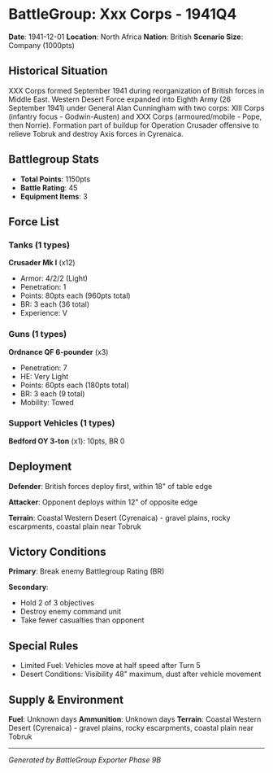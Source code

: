 # BattleGroup: Xxx Corps - 1941Q4

**Date**: 1941-12-01
**Location**: North Africa
**Nation**: British
**Scenario Size**: Company (1000pts)

## Historical Situation

XXX Corps formed September 1941 during reorganization of British forces in Middle East. Western Desert Force expanded into Eighth Army (26 September 1941) under General Alan Cunningham with two corps: XIII Corps (infantry focus - Godwin-Austen) and XXX Corps (armoured/mobile - Pope, then Norrie). Formation part of buildup for Operation Crusader offensive to relieve Tobruk and destroy Axis forces in Cyrenaica.

## Battlegroup Stats

- **Total Points**: 1150pts
- **Battle Rating**: 45
- **Equipment Items**: 3

## Force List

### Tanks (1 types)

**Crusader Mk I** (x12)
- Armor: 4/2/2 (Light)
- Penetration: 1
- Points: 80pts each (960pts total)
- BR: 3 each (36 total)
- Experience: V

### Guns (1 types)

**Ordnance QF 6-pounder** (x3)
- Penetration: 7
- HE: Very Light
- Points: 60pts each (180pts total)
- BR: 3 each (9 total)
- Mobility: Towed

### Support Vehicles (1 types)

**Bedford OY 3-ton** (x1): 10pts, BR 0

## Deployment

**Defender**: British forces deploy first, within 18" of table edge

**Attacker**: Opponent deploys within 12" of opposite edge

**Terrain**: Coastal Western Desert (Cyrenaica) - gravel plains, rocky escarpments, coastal plain near Tobruk

## Victory Conditions

**Primary**: Break enemy Battlegroup Rating (BR)

**Secondary**:
- Hold 2 of 3 objectives
- Destroy enemy command unit
- Take fewer casualties than opponent

## Special Rules

- Limited Fuel: Vehicles move at half speed after Turn 5
- Desert Conditions: Visibility 48" maximum, dust after vehicle movement

## Supply & Environment

**Fuel**: Unknown days
**Ammunition**: Unknown days
**Terrain**: Coastal Western Desert (Cyrenaica) - gravel plains, rocky escarpments, coastal plain near Tobruk

---

*Generated by BattleGroup Exporter Phase 9B*
